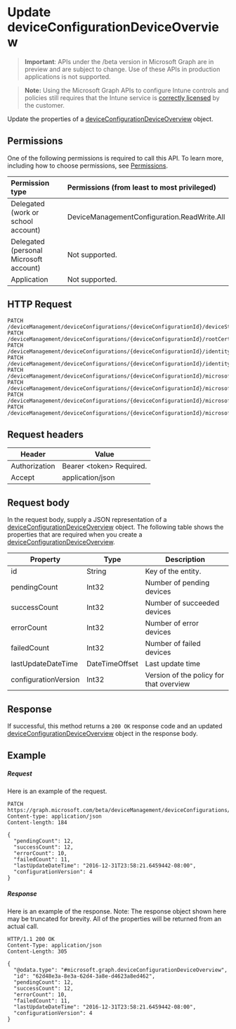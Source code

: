 ﻿# Update deviceConfigurationDeviceOverview

> **Important**: APIs under the /beta version in Microsoft Graph are in preview and are subject to change. Use of these APIs in production applications is not supported.

> **Note:** Using the Microsoft Graph APIs to configure Intune controls and policies still requires that the Intune service is [correctly licensed](https://go.microsoft.com/fwlink/?linkid=839381) by the customer.

Update the properties of a [deviceConfigurationDeviceOverview](../resources/intune_deviceconfig_deviceconfigurationdeviceoverview.md) object.
## Permissions
One of the following permissions is required to call this API. To learn more, including how to choose permissions, see [Permissions](../../../concepts/permissions_reference.md).

|Permission type      | Permissions (from least to most privileged)              |
|:--------------------|:---------------------------------------------------------|
|Delegated (work or school account) | DeviceManagementConfiguration.ReadWrite.All    |
|Delegated (personal Microsoft account) | Not supported.    |
|Application | Not supported. |

## HTTP Request
<!-- {
  "blockType": "ignored"
}
-->
```http
PATCH /deviceManagement/deviceConfigurations/{deviceConfigurationId}/deviceStatusOverview/
PATCH /deviceManagement/deviceConfigurations/{deviceConfigurationId}/rootCertificate//deviceStatusOverview/
PATCH /deviceManagement/deviceConfigurations/{deviceConfigurationId}/identityCertificate//deviceStatusOverview/
PATCH /deviceManagement/deviceConfigurations/{deviceConfigurationId}/identityCertificate//rootCertificate//deviceStatusOverview/
PATCH /deviceManagement/deviceConfigurations/{deviceConfigurationId}/microsoft.graph.iosScepCertificateProfile/rootCertificate//deviceStatusOverview/
PATCH /deviceManagement/deviceConfigurations/{deviceConfigurationId}/microsoft.graph.macOSScepCertificateProfile/rootCertificate//deviceStatusOverview/
PATCH /deviceManagement/deviceConfigurations/{deviceConfigurationId}/microsoft.graph.windows81SCEPCertificateProfile/rootCertificate//deviceStatusOverview/
PATCH /deviceManagement/deviceConfigurations/{deviceConfigurationId}/microsoft.graph.windowsPhone81VpnConfiguration/identityCertificate//deviceStatusOverview/
```

## Request headers
|Header|Value|
|---|---|
|Authorization|Bearer &lt;token&gt; Required.|
|Accept|application/json|

## Request body
In the request body, supply a JSON representation of a [deviceConfigurationDeviceOverview](../resources/intune_deviceconfig_deviceconfigurationdeviceoverview.md) object.
The following table shows the properties that are required when you create a [deviceConfigurationDeviceOverview](../resources/intune_deviceconfig_deviceconfigurationdeviceoverview.md).

|Property|Type|Description|
|---|---|---|
|id|String|Key of the entity.|
|pendingCount|Int32|Number of pending devices|
|successCount|Int32|Number of succeeded devices|
|errorCount|Int32|Number of error devices|
|failedCount|Int32|Number of failed devices|
|lastUpdateDateTime|DateTimeOffset|Last update time|
|configurationVersion|Int32|Version of the policy for that overview|

## Response

If successful, this method returns a `200 OK` response code and an updated [deviceConfigurationDeviceOverview](../resources/intune_deviceconfig_deviceconfigurationdeviceoverview.md) object in the response body.

## Example

##### Request

Here is an example of the request.
```http
PATCH https://graph.microsoft.com/beta/deviceManagement/deviceConfigurations/{deviceConfigurationId}/deviceStatusOverview/
Content-type: application/json
Content-length: 184

{
  "pendingCount": 12,
  "successCount": 12,
  "errorCount": 10,
  "failedCount": 11,
  "lastUpdateDateTime": "2016-12-31T23:58:21.6459442-08:00",
  "configurationVersion": 4
}
```

##### Response

Here is an example of the response. Note: The response object shown here may be truncated for brevity. All of the properties will be returned from an actual call.
```http
HTTP/1.1 200 OK
Content-Type: application/json
Content-Length: 305

{
  "@odata.type": "#microsoft.graph.deviceConfigurationDeviceOverview",
  "id": "62d48e3a-8e3a-62d4-3a8e-d4623a8ed462",
  "pendingCount": 12,
  "successCount": 12,
  "errorCount": 10,
  "failedCount": 11,
  "lastUpdateDateTime": "2016-12-31T23:58:21.6459442-08:00",
  "configurationVersion": 4
}
```



